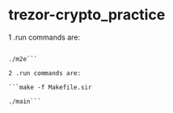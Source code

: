 # trezor-crypto_practice
 
1 .run commands are:

```make -f Makefile.mk

./m2e```

2 .run commands are:

```make -f Makefile.sir

./main```
